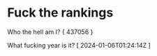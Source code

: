 # Fuck the rankings

Who the hell am I?
{ 437056 }

What fucking year is it?
[ 2024-01-06T01:24:14Z ]
